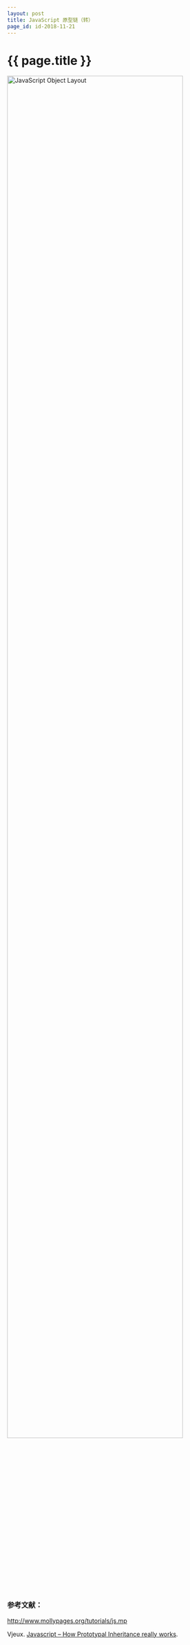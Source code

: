 ```yaml
---
layout: post
title: JavaScript 原型链（转）
page_id: id-2018-11-21
---
```


<h1>{{ page.title }}</h1>

<p class="post-image">
    <img src="/resources/figures/2018-11-21-javascript-object-layout.jpg" alt="JavaScript Object Layout" width="90%">
</p>

<h3>参考文献：</h3>

<a href="http://www.mollypages.org/tutorials/js.mp" target="_blank">http://www.mollypages.org/tutorials/js.mp</a>

Vjeux. <a href="http://blog.vjeux.com/2011/javascript/how-prototypal-inheritance-really-works.html" target="_blank">Javascript – How Prototypal Inheritance really works</a>.
